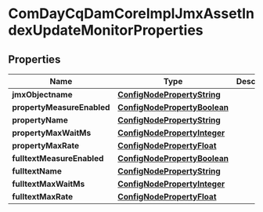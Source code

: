 

# ComDayCqDamCoreImplJmxAssetIndexUpdateMonitorProperties

## Properties

Name | Type | Description | Notes
------------ | ------------- | ------------- | -------------
**jmxObjectname** | [**ConfigNodePropertyString**](ConfigNodePropertyString.md) |  |  [optional]
**propertyMeasureEnabled** | [**ConfigNodePropertyBoolean**](ConfigNodePropertyBoolean.md) |  |  [optional]
**propertyName** | [**ConfigNodePropertyString**](ConfigNodePropertyString.md) |  |  [optional]
**propertyMaxWaitMs** | [**ConfigNodePropertyInteger**](ConfigNodePropertyInteger.md) |  |  [optional]
**propertyMaxRate** | [**ConfigNodePropertyFloat**](ConfigNodePropertyFloat.md) |  |  [optional]
**fulltextMeasureEnabled** | [**ConfigNodePropertyBoolean**](ConfigNodePropertyBoolean.md) |  |  [optional]
**fulltextName** | [**ConfigNodePropertyString**](ConfigNodePropertyString.md) |  |  [optional]
**fulltextMaxWaitMs** | [**ConfigNodePropertyInteger**](ConfigNodePropertyInteger.md) |  |  [optional]
**fulltextMaxRate** | [**ConfigNodePropertyFloat**](ConfigNodePropertyFloat.md) |  |  [optional]



